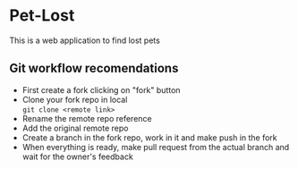 # Pet-Lost
This is a web application to find lost pets

## Git workflow recomendations

- First create a fork clicking on "fork" button  
- Clone your fork repo in local  
  `git clone <remote link>`
- Rename the remote repo reference
- Add the original remote repo
- Create a branch in the fork repo, work in it and make push in the fork
- When everything is ready, make pull request from the actual branch and wait for the owner's feedback
